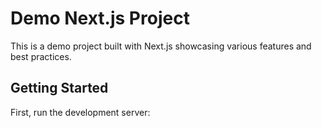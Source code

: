 # Demo Next.js Project

This is a demo project built with Next.js showcasing various features and best practices.

## Getting Started

First, run the development server:
